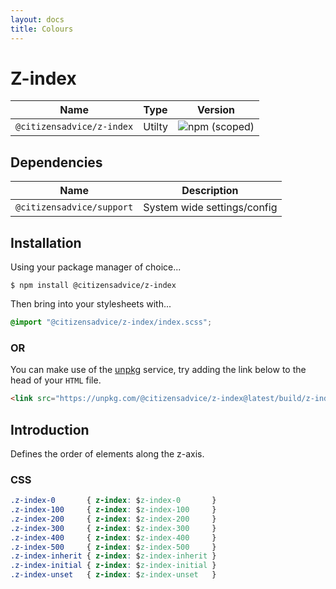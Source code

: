 ```yaml
---
layout: docs
title: Colours
---
```

# Z-index

| Name                      | Type   | Version                                                                   |
|---------------------------|--------|---------------------------------------------------------------------------|
| `@citizensadvice/z-index` | Utilty | ![npm (scoped)](https://img.shields.io/npm/v/@citizensadvice/z-index.svg) |

## Dependencies

| Name                      | Description                 |
|---------------------------|-----------------------------|
| `@citizensadvice/support` | System wide settings/config |

## Installation

Using your package manager of choice...

```shell
$ npm install @citizensadvice/z-index
```

Then bring into your stylesheets with...

```scss
@import "@citizensadvice/z-index/index.scss";
```

### OR

You can make use of the [unpkg](https://unpkg.com) service, try adding the link below to the head of your `HTML` file.

```html
<link src="https://unpkg.com/@citizensadvice/z-index@latest/build/z-index.css" />
```

## Introduction

Defines the order of elements along the z-axis.

### CSS

```css
.z-index-0       { z-index: $z-index-0       }
.z-index-100     { z-index: $z-index-100     }
.z-index-200     { z-index: $z-index-200     }
.z-index-300     { z-index: $z-index-300     }
.z-index-400     { z-index: $z-index-400     }
.z-index-500     { z-index: $z-index-500     }
.z-index-inherit { z-index: $z-index-inherit }
.z-index-initial { z-index: $z-index-initial }
.z-index-unset   { z-index: $z-index-unset   }
```